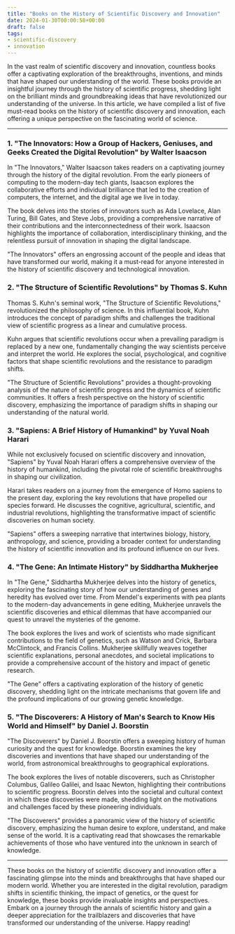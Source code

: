```yaml
---
title: "Books on the History of Scientific Discovery and Innovation"
date: 2024-01-30T00:00:58+00:00
draft: false
tags: 
- scientific-discovery
- innovation
---
```


In the vast realm of scientific discovery and innovation, countless books offer a captivating exploration of the breakthroughs, inventions, and minds that have shaped our understanding of the world. These books provide an insightful journey through the history of scientific progress, shedding light on the brilliant minds and groundbreaking ideas that have revolutionized our understanding of the universe. In this article, we have compiled a list of five must-read books on the history of scientific discovery and innovation, each offering a unique perspective on the fascinating world of science.

---

### 1. "The Innovators: How a Group of Hackers, Geniuses, and Geeks Created the Digital Revolution" by Walter Isaacson

In "The Innovators," Walter Isaacson takes readers on a captivating journey through the history of the digital revolution. From the early pioneers of computing to the modern-day tech giants, Isaacson explores the collaborative efforts and individual brilliance that led to the creation of computers, the internet, and the digital age we live in today.

The book delves into the stories of innovators such as Ada Lovelace, Alan Turing, Bill Gates, and Steve Jobs, providing a comprehensive narrative of their contributions and the interconnectedness of their work. Isaacson highlights the importance of collaboration, interdisciplinary thinking, and the relentless pursuit of innovation in shaping the digital landscape.

"The Innovators" offers an engrossing account of the people and ideas that have transformed our world, making it a must-read for anyone interested in the history of scientific discovery and technological innovation.

### 2. "The Structure of Scientific Revolutions" by Thomas S. Kuhn

Thomas S. Kuhn's seminal work, "The Structure of Scientific Revolutions," revolutionized the philosophy of science. In this influential book, Kuhn introduces the concept of paradigm shifts and challenges the traditional view of scientific progress as a linear and cumulative process.

Kuhn argues that scientific revolutions occur when a prevailing paradigm is replaced by a new one, fundamentally changing the way scientists perceive and interpret the world. He explores the social, psychological, and cognitive factors that shape scientific revolutions and the resistance to paradigm shifts.

"The Structure of Scientific Revolutions" provides a thought-provoking analysis of the nature of scientific progress and the dynamics of scientific communities. It offers a fresh perspective on the history of scientific discovery, emphasizing the importance of paradigm shifts in shaping our understanding of the natural world.

### 3. "Sapiens: A Brief History of Humankind" by Yuval Noah Harari

While not exclusively focused on scientific discovery and innovation, "Sapiens" by Yuval Noah Harari offers a comprehensive overview of the history of humankind, including the pivotal role of scientific breakthroughs in shaping our civilization.

Harari takes readers on a journey from the emergence of Homo sapiens to the present day, exploring the key revolutions that have propelled our species forward. He discusses the cognitive, agricultural, scientific, and industrial revolutions, highlighting the transformative impact of scientific discoveries on human society.

"Sapiens" offers a sweeping narrative that intertwines biology, history, anthropology, and science, providing a broader context for understanding the history of scientific innovation and its profound influence on our lives.

### 4. "The Gene: An Intimate History" by Siddhartha Mukherjee

In "The Gene," Siddhartha Mukherjee delves into the history of genetics, exploring the fascinating story of how our understanding of genes and heredity has evolved over time. From Mendel's experiments with pea plants to the modern-day advancements in gene editing, Mukherjee unravels the scientific discoveries and ethical dilemmas that have accompanied our quest to unravel the mysteries of the genome.

The book explores the lives and work of scientists who made significant contributions to the field of genetics, such as Watson and Crick, Barbara McClintock, and Francis Collins. Mukherjee skillfully weaves together scientific explanations, personal anecdotes, and societal implications to provide a comprehensive account of the history and impact of genetic research.

"The Gene" offers a captivating exploration of the history of genetic discovery, shedding light on the intricate mechanisms that govern life and the profound implications of our growing genetic knowledge.

### 5. "The Discoverers: A History of Man's Search to Know His World and Himself" by Daniel J. Boorstin

"The Discoverers" by Daniel J. Boorstin offers a sweeping history of human curiosity and the quest for knowledge. Boorstin examines the key discoveries and inventions that have shaped our understanding of the world, from astronomical breakthroughs to geographical explorations.

The book explores the lives of notable discoverers, such as Christopher Columbus, Galileo Galilei, and Isaac Newton, highlighting their contributions to scientific progress. Boorstin delves into the societal and cultural context in which these discoveries were made, shedding light on the motivations and challenges faced by these pioneering individuals.

"The Discoverers" provides a panoramic view of the history of scientific discovery, emphasizing the human desire to explore, understand, and make sense of the world. It is a captivating read that showcases the remarkable achievements of those who have ventured into the unknown in search of knowledge.

---

These books on the history of scientific discovery and innovation offer a fascinating glimpse into the minds and breakthroughs that have shaped our modern world. Whether you are interested in the digital revolution, paradigm shifts in scientific thinking, the impact of genetics, or the quest for knowledge, these books provide invaluable insights and perspectives. Embark on a journey through the annals of scientific history and gain a deeper appreciation for the trailblazers and discoveries that have transformed our understanding of the universe. Happy reading!